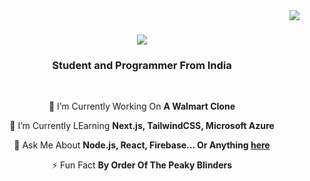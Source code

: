 <img align="right" src="https://visitor-badge.laobi.icu/badge?page_id=atharvbakale.atharvbakale" />

<h1 align="center">
    <img src="https://readme-typing-svg.herokuapp.com/?font=Righteous&size=35&center=true&vCenter=true&width=500&height=70&duration=4000&lines=Hey+There!+👋🏻;+I'm+Atharv+Bakale!;" />
</h1>

<h3 align="center">Student and Programmer From India</h3>

<br>

<div align="center">
 
 🔭 I’m Currently Working On **A Walmart Clone**
 
 🌱 I’m Currently LEarning **Next.js, TailwindCSS, Microsoft Azure**

💬 Ask Me About **Node.js, React, Firebase... Or Anything [here](https://github.com/atharv.bakale/atharv.bakaleissues)**

⚡ Fun Fact **By Order Of The Peaky Blinders**

 </div>
